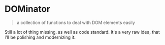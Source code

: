 # DOMinator

> a collection of functions to deal with DOM elements easily

Still a lot of thing missing, as well as code standard. It's a very raw idea, that I'll be polishing and modernizing it.
